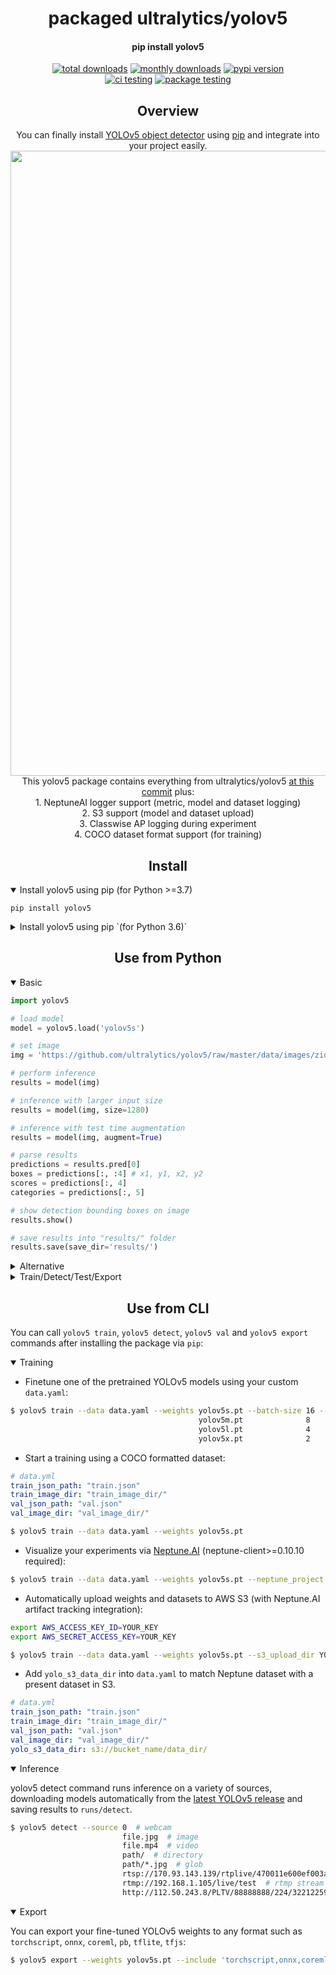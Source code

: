 <h1 align="center">
  packaged ultralytics/yolov5
</h1>

<h4 align="center">
  pip install yolov5
</h4>

<div align="center">
  <a href="https://pepy.tech/project/yolov5"><img src="https://pepy.tech/badge/yolov5" alt="total downloads"></a>
  <a href="https://pepy.tech/project/yolov5"><img src="https://pepy.tech/badge/yolov5/month" alt="monthly downloads"></a>
  <a href="https://badge.fury.io/py/yolov5"><img src="https://badge.fury.io/py/yolov5.svg" alt="pypi version"></a>
  <br>
  <a href="https://github.com/fcakyon/yolov5-pip/actions/workflows/ci.yml"><img src="https://github.com/fcakyon/yolov5-pip/actions/workflows/ci.yml/badge.svg" alt="ci testing"></a>
  <a href="https://github.com/fcakyon/yolov5-pip/actions/workflows/package_testing.yml"><img src="https://github.com/fcakyon/yolov5-pip/actions/workflows/package_testing.yml/badge.svg" alt="package testing"></a>
</div>

## <div align="center">Overview</div>

<div align="center">
You can finally install <a href="https://github.com/ultralytics/yolov5">YOLOv5 object detector</a> using <a href="https://pypi.org/project/yolov5/">pip</a> and integrate into your project easily.
<img src="https://user-images.githubusercontent.com/26833433/136901921-abcfcd9d-f978-4942-9b97-0e3f202907df.png" width="1000">
<br>
This yolov5 package contains everything from ultralytics/yolov5 <a href="https://github.com/ultralytics/yolov5/commit/ea72b84f5e690cb516642ce2d9ae200145b0af34">at this commit</a> plus:
<br>
1. NeptuneAI logger support (metric, model and dataset logging)
<br>
2. S3 support (model and dataset upload)
<br>
3. Classwise AP logging during experiment
<br>
4. COCO dataset format support (for training)
</div>


## <div align="center">Install</div>

<details open>
<summary>Install yolov5 using pip (for Python >=3.7)</summary>

```console
pip install yolov5
```

</details>

<details closed>
<summary>Install yolov5 using pip `(for Python 3.6)`</summary>

```console
pip install "numpy>=1.18.5,<1.20" "matplotlib>=3.2.2,<4"
pip install yolov5
```

</details>

## <div align="center">Use from Python</div>


<details open>
<summary>Basic</summary>

```python
import yolov5

# load model
model = yolov5.load('yolov5s')

# set image
img = 'https://github.com/ultralytics/yolov5/raw/master/data/images/zidane.jpg'

# perform inference
results = model(img)

# inference with larger input size
results = model(img, size=1280)

# inference with test time augmentation
results = model(img, augment=True)

# parse results
predictions = results.pred[0]
boxes = predictions[:, :4] # x1, y1, x2, y2
scores = predictions[:, 4]
categories = predictions[:, 5]

# show detection bounding boxes on image
results.show()

# save results into "results/" folder
results.save(save_dir='results/')

```

</details>

<details closed>
<summary>Alternative</summary>

```python
from yolov5 import YOLOv5

# set model params
model_path = "yolov5/weights/yolov5s.pt"
device = "cuda:0" # or "cpu"

# init yolov5 model
yolov5 = YOLOv5(model_path, device)

# load images
image1 = 'https://github.com/ultralytics/yolov5/raw/master/data/images/zidane.jpg'
image2 = 'https://github.com/ultralytics/yolov5/blob/master/data/images/bus.jpg'

# perform inference
results = yolov5.predict(image1)

# perform inference with larger input size
results = yolov5.predict(image1, size=1280)

# perform inference with test time augmentation
results = yolov5.predict(image1, augment=True)

# perform inference on multiple images
results = yolov5.predict([image1, image2], size=1280, augment=True)

# parse results
predictions = results.pred[0]
boxes = predictions[:, :4] # x1, y1, x2, y2
scores = predictions[:, 4]
categories = predictions[:, 5]

# show detection bounding boxes on image
results.show()

# save results into "results/" folder
results.save(save_dir='results/')
```

</details>

<details closed>
<summary>Train/Detect/Test/Export</summary>

- You can directly use these functions by importing them:

```python
from yolov5 import train, val, detect, export

train.run(imgsz=640, data='coco128.yaml')
val.run(imgsz=640, data='coco128.yaml', weights='yolov5s.pt')
detect.run(imgsz=640)
export.run(imgsz=640, weights='yolov5s.pt')
```

- You can pass any argument as input:

```python
from yolov5 import detect

img_url = 'https://github.com/ultralytics/yolov5/raw/master/data/images/zidane.jpg'

detect.run(source=img_url, weights="yolov5s6.pt", conf_thres=0.25, imgsz=640)

```

</details>

## <div align="center">Use from CLI</div>

You can call `yolov5 train`, `yolov5 detect`, `yolov5 val` and `yolov5 export` commands after installing the package via `pip`:

<details open>
<summary>Training</summary>

- Finetune one of the pretrained YOLOv5 models using your custom `data.yaml`:

```bash
$ yolov5 train --data data.yaml --weights yolov5s.pt --batch-size 16 --img 640
                                          yolov5m.pt              8
                                          yolov5l.pt              4
                                          yolov5x.pt              2
```

- Start a training using a COCO formatted dataset:

```yaml
# data.yml
train_json_path: "train.json"
train_image_dir: "train_image_dir/"
val_json_path: "val.json"
val_image_dir: "val_image_dir/"
```

```bash
$ yolov5 train --data data.yaml --weights yolov5s.pt
```

- Visualize your experiments via [Neptune.AI](https://neptune.ai/) (neptune-client>=0.10.10 required):

```bash
$ yolov5 train --data data.yaml --weights yolov5s.pt --neptune_project NAMESPACE/PROJECT_NAME --neptune_token YOUR_NEPTUNE_TOKEN
```

- Automatically upload weights and datasets to AWS S3 (with Neptune.AI artifact tracking integration):

```bash
export AWS_ACCESS_KEY_ID=YOUR_KEY
export AWS_SECRET_ACCESS_KEY=YOUR_KEY
```

```bash
$ yolov5 train --data data.yaml --weights yolov5s.pt --s3_upload_dir YOUR_S3_FOLDER_DIRECTORY --upload_dataset
```

- Add `yolo_s3_data_dir` into `data.yaml` to match Neptune dataset with a present dataset in S3.

```yaml
# data.yml
train_json_path: "train.json"
train_image_dir: "train_image_dir/"
val_json_path: "val.json"
val_image_dir: "val_image_dir/"
yolo_s3_data_dir: s3://bucket_name/data_dir/
```

</details>

<details open>
<summary>Inference</summary>

yolov5 detect command runs inference on a variety of sources, downloading models automatically from the [latest YOLOv5 release](https://github.com/ultralytics/yolov5/releases) and saving results to `runs/detect`.

```bash
$ yolov5 detect --source 0  # webcam
                         file.jpg  # image
                         file.mp4  # video
                         path/  # directory
                         path/*.jpg  # glob
                         rtsp://170.93.143.139/rtplive/470011e600ef003a004ee33696235daa  # rtsp stream
                         rtmp://192.168.1.105/live/test  # rtmp stream
                         http://112.50.243.8/PLTV/88888888/224/3221225900/1.m3u8  # http stream
```

</details>

<details open>
<summary>Export</summary>

You can export your fine-tuned YOLOv5 weights to any format such as `torchscript`, `onnx`, `coreml`, `pb`, `tflite`, `tfjs`:

```bash
$ yolov5 export --weights yolov5s.pt --include 'torchscript,onnx,coreml,pb,tfjs'
```

</details>
